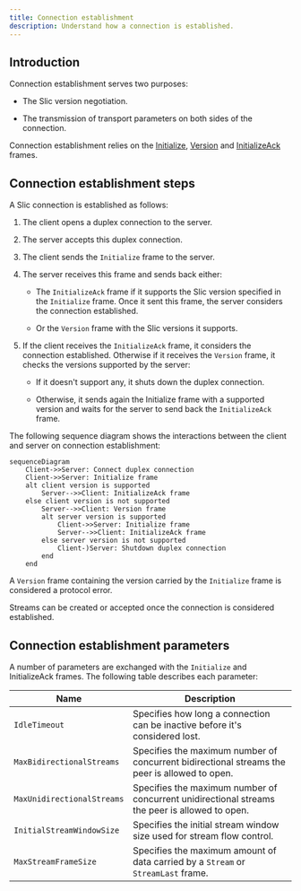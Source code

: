 ```yaml
---
title: Connection establishment
description: Understand how a connection is established.
---
```


## Introduction

Connection establishment serves two purposes:

- The Slic version negotiation.

- The transmission of transport parameters on both sides of the connection.

Connection establishment relies on the [Initialize], [Version] and [InitializeAck] frames.

## Connection establishment steps

A Slic connection is established as follows:

1. The client opens a duplex connection to the server.

2. The server accepts this duplex connection.

3. The client sends the `Initialize` frame to the server.

4. The server receives this frame and sends back either:

    - The `InitializeAck` frame if it supports the Slic version specified in the `Initialize` frame. Once it sent this
      frame, the server considers the connection established.

    - Or the `Version` frame with the Slic versions it supports.

5. If the client receives the `InitializeAck` frame, it considers the connection  established. Otherwise if it receives
   the `Version` frame, it checks the versions supported by the server:

    - If it doesn't support any, it shuts down the duplex connection.

    - Otherwise, it sends again the Initialize frame with a supported version and waits for the server to send back the
      `InitializeAck` frame.

The following sequence diagram shows the interactions between the client and server on connection establishment:

```mermaid
sequenceDiagram
    Client->>Server: Connect duplex connection
    Client->>Server: Initialize frame
    alt client version is supported
        Server-->>Client: InitializeAck frame
    else client version is not supported
        Server-->>Client: Version frame
        alt server version is supported
            Client->>Server: Initialize frame
            Server-->>Client: InitializeAck frame
        else server version is not supported
            Client-)Server: Shutdown duplex connection
        end
    end
```

A `Version` frame containing the version carried by the `Initialize` frame is considered a protocol error.

Streams can be created or accepted once the connection is considered established.

## Connection establishment parameters

A number of parameters are exchanged with the `Initialize` and InitializeAck frames. The following table describes each parameter:

| Name | Description |
| ---- | ----------- |
| `IdleTimeout` | Specifies how long a connection can be inactive before it's considered lost. |
| `MaxBidirectionalStreams` | Specifies the maximum number of concurrent bidirectional streams the peer is allowed to open. |
| `MaxUnidirectionalStreams` | Specifies the maximum number of concurrent unidirectional streams the peer is allowed to open. |
| `InitialStreamWindowSize` | Specifies the initial stream window size used for stream flow control. |
| `MaxStreamFrameSize` | Specifies the maximum amount of data carried by a `Stream` or `StreamLast` frame. |

[Initialize]: protocol-frames#initialize-frame
[InitializeAck]: protocol-frames#initializeack-frame
[Version]: protocol-frames#version-frame
